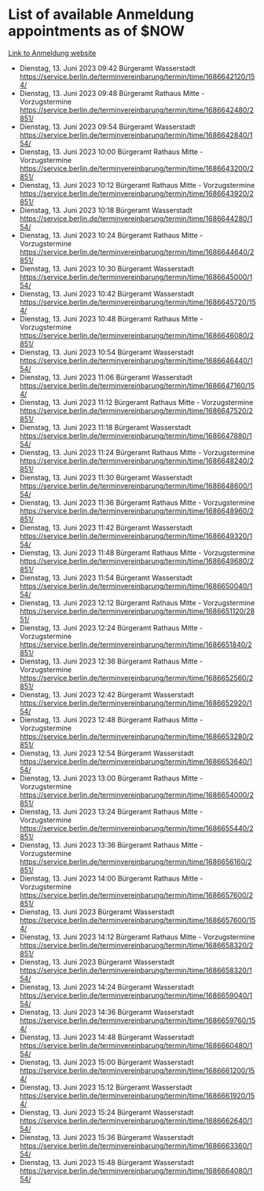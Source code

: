 # List of available Anmeldung appointments as of $NOW
[Link to Anmeldung website](https://service.berlin.de/terminvereinbarung/termin/tag.php?termin=1&anliegen[]=120686&dienstleisterlist=122210,122217,327316,122219,327312,122227,327314,122231,327346,122243,327348,122254,122252,329742,122260,329745,122262,329748,122271,327278,122273,327274,122277,327276,330436,122280,327294,122282,327290,122284,327292,122291,327270,122285,327266,122286,327264,122296,327268,150230,329760,122297,327286,122294,327284,122312,329763,122314,329775,122304,327330,122311,327334,122309,327332,317869,122281,327352,122279,329772,122283,122276,327324,122274,327326,122267,329766,122246,327318,122251,327320,122257,327322,122208,327298,122226,327300&herkunft=http%3A%2F%2Fservice.berlin.de%2Fdienstleistung%2F120686%2F)
- Dienstag, 13. Juni 2023 09:42 Bürgeramt Wasserstadt https://service.berlin.de/terminvereinbarung/termin/time/1686642120/154/
- Dienstag, 13. Juni 2023 09:48 Bürgeramt Rathaus Mitte - Vorzugstermine https://service.berlin.de/terminvereinbarung/termin/time/1686642480/2851/
- Dienstag, 13. Juni 2023 09:54 Bürgeramt Wasserstadt https://service.berlin.de/terminvereinbarung/termin/time/1686642840/154/
- Dienstag, 13. Juni 2023 10:00 Bürgeramt Rathaus Mitte - Vorzugstermine https://service.berlin.de/terminvereinbarung/termin/time/1686643200/2851/
- Dienstag, 13. Juni 2023 10:12 Bürgeramt Rathaus Mitte - Vorzugstermine https://service.berlin.de/terminvereinbarung/termin/time/1686643920/2851/
- Dienstag, 13. Juni 2023 10:18 Bürgeramt Wasserstadt https://service.berlin.de/terminvereinbarung/termin/time/1686644280/154/
- Dienstag, 13. Juni 2023 10:24 Bürgeramt Rathaus Mitte - Vorzugstermine https://service.berlin.de/terminvereinbarung/termin/time/1686644640/2851/
- Dienstag, 13. Juni 2023 10:30 Bürgeramt Wasserstadt https://service.berlin.de/terminvereinbarung/termin/time/1686645000/154/
- Dienstag, 13. Juni 2023 10:42 Bürgeramt Wasserstadt https://service.berlin.de/terminvereinbarung/termin/time/1686645720/154/
- Dienstag, 13. Juni 2023 10:48 Bürgeramt Rathaus Mitte - Vorzugstermine https://service.berlin.de/terminvereinbarung/termin/time/1686646080/2851/
- Dienstag, 13. Juni 2023 10:54 Bürgeramt Wasserstadt https://service.berlin.de/terminvereinbarung/termin/time/1686646440/154/
- Dienstag, 13. Juni 2023 11:06 Bürgeramt Wasserstadt https://service.berlin.de/terminvereinbarung/termin/time/1686647160/154/
- Dienstag, 13. Juni 2023 11:12 Bürgeramt Rathaus Mitte - Vorzugstermine https://service.berlin.de/terminvereinbarung/termin/time/1686647520/2851/
- Dienstag, 13. Juni 2023 11:18 Bürgeramt Wasserstadt https://service.berlin.de/terminvereinbarung/termin/time/1686647880/154/
- Dienstag, 13. Juni 2023 11:24 Bürgeramt Rathaus Mitte - Vorzugstermine https://service.berlin.de/terminvereinbarung/termin/time/1686648240/2851/
- Dienstag, 13. Juni 2023 11:30 Bürgeramt Wasserstadt https://service.berlin.de/terminvereinbarung/termin/time/1686648600/154/
- Dienstag, 13. Juni 2023 11:36 Bürgeramt Rathaus Mitte - Vorzugstermine https://service.berlin.de/terminvereinbarung/termin/time/1686648960/2851/
- Dienstag, 13. Juni 2023 11:42 Bürgeramt Wasserstadt https://service.berlin.de/terminvereinbarung/termin/time/1686649320/154/
- Dienstag, 13. Juni 2023 11:48 Bürgeramt Rathaus Mitte - Vorzugstermine https://service.berlin.de/terminvereinbarung/termin/time/1686649680/2851/
- Dienstag, 13. Juni 2023 11:54 Bürgeramt Wasserstadt https://service.berlin.de/terminvereinbarung/termin/time/1686650040/154/
- Dienstag, 13. Juni 2023 12:12 Bürgeramt Rathaus Mitte - Vorzugstermine https://service.berlin.de/terminvereinbarung/termin/time/1686651120/2851/
- Dienstag, 13. Juni 2023 12:24 Bürgeramt Rathaus Mitte - Vorzugstermine https://service.berlin.de/terminvereinbarung/termin/time/1686651840/2851/
- Dienstag, 13. Juni 2023 12:36 Bürgeramt Rathaus Mitte - Vorzugstermine https://service.berlin.de/terminvereinbarung/termin/time/1686652560/2851/
- Dienstag, 13. Juni 2023 12:42 Bürgeramt Wasserstadt https://service.berlin.de/terminvereinbarung/termin/time/1686652920/154/
- Dienstag, 13. Juni 2023 12:48 Bürgeramt Rathaus Mitte - Vorzugstermine https://service.berlin.de/terminvereinbarung/termin/time/1686653280/2851/
- Dienstag, 13. Juni 2023 12:54 Bürgeramt Wasserstadt https://service.berlin.de/terminvereinbarung/termin/time/1686653640/154/
- Dienstag, 13. Juni 2023 13:00 Bürgeramt Rathaus Mitte - Vorzugstermine https://service.berlin.de/terminvereinbarung/termin/time/1686654000/2851/
- Dienstag, 13. Juni 2023 13:24 Bürgeramt Rathaus Mitte - Vorzugstermine https://service.berlin.de/terminvereinbarung/termin/time/1686655440/2851/
- Dienstag, 13. Juni 2023 13:36 Bürgeramt Rathaus Mitte - Vorzugstermine https://service.berlin.de/terminvereinbarung/termin/time/1686656160/2851/
- Dienstag, 13. Juni 2023 14:00 Bürgeramt Rathaus Mitte - Vorzugstermine https://service.berlin.de/terminvereinbarung/termin/time/1686657600/2851/
- Dienstag, 13. Juni 2023  Bürgeramt Wasserstadt https://service.berlin.de/terminvereinbarung/termin/time/1686657600/154/
- Dienstag, 13. Juni 2023 14:12 Bürgeramt Rathaus Mitte - Vorzugstermine https://service.berlin.de/terminvereinbarung/termin/time/1686658320/2851/
- Dienstag, 13. Juni 2023  Bürgeramt Wasserstadt https://service.berlin.de/terminvereinbarung/termin/time/1686658320/154/
- Dienstag, 13. Juni 2023 14:24 Bürgeramt Wasserstadt https://service.berlin.de/terminvereinbarung/termin/time/1686659040/154/
- Dienstag, 13. Juni 2023 14:36 Bürgeramt Wasserstadt https://service.berlin.de/terminvereinbarung/termin/time/1686659760/154/
- Dienstag, 13. Juni 2023 14:48 Bürgeramt Wasserstadt https://service.berlin.de/terminvereinbarung/termin/time/1686660480/154/
- Dienstag, 13. Juni 2023 15:00 Bürgeramt Wasserstadt https://service.berlin.de/terminvereinbarung/termin/time/1686661200/154/
- Dienstag, 13. Juni 2023 15:12 Bürgeramt Wasserstadt https://service.berlin.de/terminvereinbarung/termin/time/1686661920/154/
- Dienstag, 13. Juni 2023 15:24 Bürgeramt Wasserstadt https://service.berlin.de/terminvereinbarung/termin/time/1686662640/154/
- Dienstag, 13. Juni 2023 15:36 Bürgeramt Wasserstadt https://service.berlin.de/terminvereinbarung/termin/time/1686663360/154/
- Dienstag, 13. Juni 2023 15:48 Bürgeramt Wasserstadt https://service.berlin.de/terminvereinbarung/termin/time/1686664080/154/
